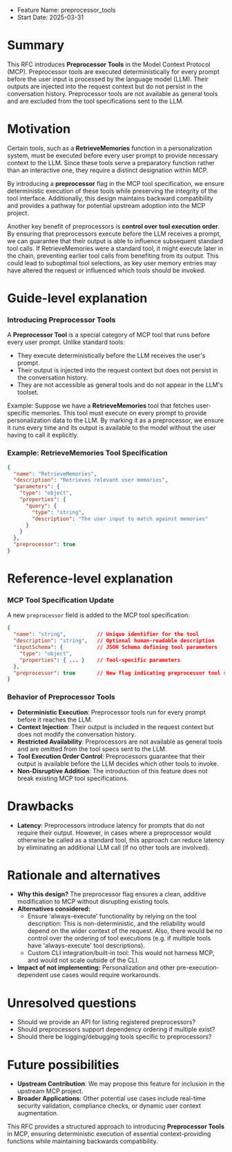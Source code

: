 - Feature Name: preprocessor_tools
- Start Date: 2025-03-31

# Summary

[summary]: #summary

This RFC introduces **Preprocessor Tools** in the Model Context Protocol (MCP). Preprocessor tools are executed deterministically for every prompt before the user input is processed by the language model (LLM). Their outputs are injected into the request context but do not persist in the conversation history. Preprocessor tools are not available as general tools and are excluded from the tool specifications sent to the LLM.

# Motivation

[motivation]: #motivation

Certain tools, such as a **RetrieveMemories** function in a personalization system, must be executed before every user prompt to provide necessary context to the LLM. Since these tools serve a preparatory function rather than an interactive one, they require a distinct designation within MCP.

By introducing a **preprocessor** flag in the MCP tool specification, we ensure deterministic execution of these tools while preserving the integrity of the tool interface. Additionally, this design maintains backward compatibility and provides a pathway for potential upstream adoption into the MCP project.

Another key benefit of preprocessors is **control over tool execution order**. By ensuring that preprocessors execute before the LLM receives a prompt, we can guarantee that their output is able to influence subsequent standard tool calls. If RetrieveMemories were a standard tool, it might execute later in the chain, preventing earlier tool calls from benefiting from its output. This could lead to suboptimal tool selections, as key user memory entries may have altered the request or influenced which tools should be invoked.

# Guide-level explanation

[guide-level-explanation]: #guide-level-explanation

### Introducing Preprocessor Tools

A **Preprocessor Tool** is a special category of MCP tool that runs before every user prompt. Unlike standard tools:

- They execute deterministically before the LLM receives the user's prompt.
- Their output is injected into the request context but does not persist in the conversation history.
- They are not accessible as general tools and do not appear in the LLM's toolset.

Example: Suppose we have a **RetrieveMemories** tool that fetches user-specific memories. This tool must execute on every prompt to provide personalization data to the LLM. By marking it as a preprocessor, we ensure it runs every time and its output is available to the model without the user having to call it explicitly.

### Example: RetrieveMemories Tool Specification

```json
{
  "name": "RetrieveMemories",
  "description": "Retrieves relevant user memories",
  "parameters": {
    "type": "object",
    "properties": {
      "query": {
        "type": "string",
        "description": "The user input to match against memories"
      }
    }
  },
  "preprocessor": true
}
```

# Reference-level explanation

[reference-level-explanation]: #reference-level-explanation

### MCP Tool Specification Update

A new `preprocessor` field is added to the MCP tool specification:

```json
{
  "name": "string",          // Unique identifier for the tool
  "description": "string",   // Optional human-readable description
  "inputSchema": {           // JSON Schema defining tool parameters
    "type": "object",
    "properties": { ... }    // Tool-specific parameters
  },
  "preprocessor": true       // New flag indicating preprocessor tool status
}
```

### Behavior of Preprocessor Tools

- **Deterministic Execution**: Preprocessor tools run for every prompt before it reaches the LLM.
- **Context Injection**: Their output is included in the request context but does not modify the conversation history.
- **Restricted Availability**: Preprocessors are not available as general tools and are omitted from the tool specs sent to the LLM.
- **Tool Execution Order Control**: Preprocessors guarantee that their output is available before the LLM decides which other tools to invoke.
- **Non-Disruptive Addition**: The introduction of this feature does not break existing MCP tool specifications.

# Drawbacks

[drawbacks]: #drawbacks

- **Latency**: Preprocessors introduce latency for prompts that do not require their output. However, in cases where a preprocessor would otherwise be called as a standard tool, this approach can reduce latency by eliminating an additional LLM call (if no other tools are involved).

# Rationale and alternatives

[rationale-and-alternatives]: #rationale-and-alternatives

- **Why this design?** The preprocessor flag ensures a clean, additive modification to MCP without disrupting existing tools.
- **Alternatives considered:**
  - Ensure 'always-execute' functionality by relying on the tool description: This is non-deterministic, and the reliability would depend on the wider context of the request. Also, there would be no control over the ordering of tool executions (e.g. if multiple tools have 'always-execute' tool descriptions).
  - Custom CLI integration/built-in tool: This would not harness MCP, and would not scale outside of the CLI.
- **Impact of not implementing:** Personalization and other pre-execution-dependent use cases would require workarounds.

# Unresolved questions

[unresolved-questions]: #unresolved-questions

- Should we provide an API for listing registered preprocessors?
- Should preprocessors support dependency ordering if multiple exist?
- Should there be logging/debugging tools specific to preprocessors?

# Future possibilities

[future-possibilities]: #future-possibilities

- **Upstream Contribution**: We may propose this feature for inclusion in the upstream MCP project.
- **Broader Applications**: Other potential use cases include real-time security validation, compliance checks, or dynamic user context augmentation.

This RFC provides a structured approach to introducing **Preprocessor Tools** in MCP, ensuring deterministic execution of essential context-providing functions while maintaining backwards compatibility.
